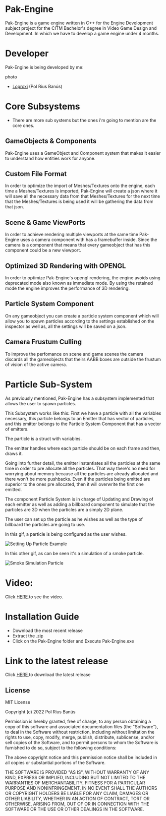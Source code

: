 # Pak-Engine

Pak-Engine is a game engine written in C++ for the Engine Development subject project for the CITM Bachelor's degree in Video Game Design and Development. In which we have to develop a game engine under 4 months.

# Developer

Pak-Engine is being developed by me:

photo


* [Loproxi](https://github.com/Loproxi) (Pol Rius Banús)


# Core Subsystems

* There are more sub systems but the ones i'm going to mention are the core ones.

## GameObjects & Components

Pak-Engine uses a GameObject and Component system that makes it easier to understand how entities work for anyone.

## Custom File Format

In order to optimize the import of Meshes/Textures onto the engine, each time a Meshes/Textures is imported, Pak-Engine will create a json where it will save all the necessary data from that Meshes/Textures for the next time that the Meshes/Textures is being used it will be gathering the data from that json.

## Scene & Game ViewPorts

In order to achieve rendering multiple viewports at the same time Pak-Engine uses a camera component with has a framebuffer inside. Since the camera is a component that means that every gameobject that has this component could be a new viewport.

## Optimized 3D Rendering with OPENGL

In order to optimize Pak-Engine's opengl rendering, the engine avoids using deprecated mode also known as immediate mode. By using the retained mode the engine improves the performance of 3D rendering.

## Particle System Component

On any gameobject you can create a particle system component which will allow you to spawn particles according to the settings established on the inspector as well as, all the settings will be saved on a json.

## Camera Frustum Culling

To improve the perfomance on scene and game scenes the camera discards all the gameobjects that theirs AABB boxes are outside the frustum of vision of the active camera.

# Particle Sub-System 

As previously mentioned, Pak-Engine has a subsystem implemented that allows the user to spawn particles. 

This Subsystem works like this:
First we have a particle with all the variables necessary, this particle belongs to an Emitter that has vector of particles, and this emitter belongs to the Particle System Component that has a vector of emitters.

The particle is a struct with variables.

The emitter handles where each particle should be on each frame and then, draws it.

Going into further detail, the emitter instantiates all the particles at the same time in order to pre allocate all the particles. 
That way there's no need for worrying about memory because all the particles are already allocated and there won't be more pushbacks. Even if the particles being emitted are superior to the ones pre allocated, then it will overwrite the first one emitted.

The component Particle System is in charge of Updating and Drawing of each emitter as well as adding a billboard component to simulate that the particles are 3D when the particles are a simply 2D plane.

The user can set up the particle as he wishes as well as the type of billboard the particles are going to use.

In this gif, a particle is being configured as the user wishes.

![Setting Up Particle Example](https://raw.githubusercontent.com/Loproxi/Pak-Engine/gh-pages/SettingUpParticle.gif) 

In this other gif, as can be seen it's a simulation of a smoke particle. 

![Smoke Simulation Particle](https://raw.githubusercontent.com/Loproxi/Pak-Engine/gh-pages/SimulationSmoke.gif)

# Video:

Click [HERE ](https://youtu.be/AsJkyTkxMJw) to see the video.

# Installation Guide

* Download the most recent release
* Extract the .zip
* Click on the Pak-Engine folder and Execute Pak-Engine.exe

# Link to the latest release

Click [HERE ](https://github.com/Loproxi/Pak-Engine/releases) to download the latest release

## License

MIT License

Copyright (c) 2022 Pol Rius Banús

Permission is hereby granted, free of charge, to any person obtaining a copy of this software and associated documentation files (the "Software"), to deal in the Software without restriction, including without limitation the rights to use, copy, modify, merge, publish, distribute, sublicense, and/or sell copies of the Software, and to permit persons to whom the Software is furnished to do so, subject to the following conditions:

The above copyright notice and this permission notice shall be included in all copies or substantial portions of the Software.

THE SOFTWARE IS PROVIDED "AS IS", WITHOUT WARRANTY OF ANY KIND, EXPRESS OR IMPLIED, INCLUDING BUT NOT LIMITED TO THE WARRANTIES OF MERCHANTABILITY, FITNESS FOR A PARTICULAR PURPOSE AND NONINFRINGEMENT. IN NO EVENT SHALL THE AUTHORS OR COPYRIGHT HOLDERS BE LIABLE FOR ANY CLAIM, DAMAGES OR OTHER LIABILITY, WHETHER IN AN ACTION OF CONTRACT, TORT OR OTHERWISE, ARISING FROM, OUT OF OR IN CONNECTION WITH THE SOFTWARE OR THE USE OR OTHER DEALINGS IN THE SOFTWARE.
